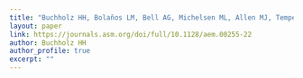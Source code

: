 ```yaml
---
title: "Buchholz HH, Bolaños LM, Bell AG, Michelsen ML, Allen MJ, Temperton B. 2022. A Novel and Ubiquitous Marine Methylophage Provides Insights into Viral-Host Coevolution and Possible Host-Range Expansion in Streamlined Marine Heterotrophic Bacteria. Applied and Environmental Microbiology 88:e00255-22. DOI: 10.1128/aem.00255-22."
layout: paper
link: https://journals.asm.org/doi/full/10.1128/aem.00255-22
author: Buchholz HH
author_profile: true
excerpt: ""
---
```


